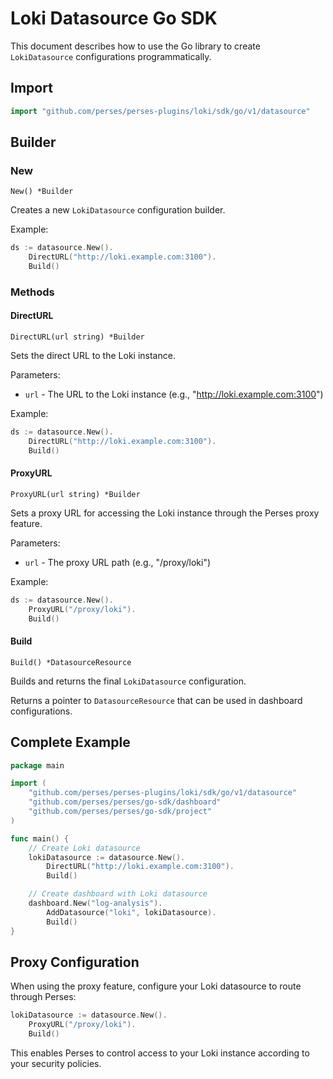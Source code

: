 # Loki Datasource Go SDK

This document describes how to use the Go library to create `LokiDatasource` configurations programmatically.

## Import

```go
import "github.com/perses/perses-plugins/loki/sdk/go/v1/datasource"
```

## Builder

### New

`New() *Builder`

Creates a new `LokiDatasource` configuration builder.

Example:

```go
ds := datasource.New().
	DirectURL("http://loki.example.com:3100").
	Build()
```

### Methods

#### DirectURL

`DirectURL(url string) *Builder`

Sets the direct URL to the Loki instance.

Parameters:

* `url` - The URL to the Loki instance (e.g., "http://loki.example.com:3100")

Example:

```go
ds := datasource.New().
	DirectURL("http://loki.example.com:3100").
	Build()
```

#### ProxyURL

`ProxyURL(url string) *Builder`

Sets a proxy URL for accessing the Loki instance through the Perses proxy feature.

Parameters:

* `url` - The proxy URL path (e.g., "/proxy/loki")

Example:

```go
ds := datasource.New().
	ProxyURL("/proxy/loki").
	Build()
```

#### Build

`Build() *DatasourceResource`

Builds and returns the final `LokiDatasource` configuration.

Returns a pointer to `DatasourceResource` that can be used in dashboard configurations.

## Complete Example

```go
package main

import (
	"github.com/perses/perses-plugins/loki/sdk/go/v1/datasource"
	"github.com/perses/perses/go-sdk/dashboard"
	"github.com/perses/perses/go-sdk/project"
)

func main() {
	// Create Loki datasource
	lokiDatasource := datasource.New().
		DirectURL("http://loki.example.com:3100").
		Build()

	// Create dashboard with Loki datasource
	dashboard.New("log-analysis").
		AddDatasource("loki", lokiDatasource).
		Build()
}
```

## Proxy Configuration

When using the proxy feature, configure your Loki datasource to route through Perses:

```go
lokiDatasource := datasource.New().
	ProxyURL("/proxy/loki").
	Build()
```

This enables Perses to control access to your Loki instance according to your security policies.
